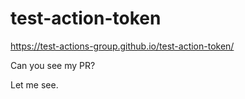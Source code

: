 # test-action-token


https://test-actions-group.github.io/test-action-token/


Can you see my PR?

Let me see.
